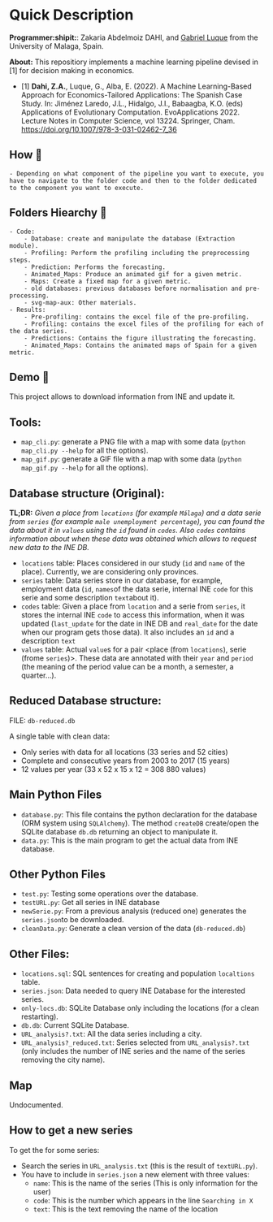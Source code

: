 # Quick Description

**Programmer:shipit:**: Zakaria Abdelmoiz DAHI, and [Gabriel Luque](https://github.com/GabJL) from the University of Malaga, Spain. 

**About:** This repositiory implements a machine learning pipeline devised in [1] for decision making in economics.

- [1] **Dahi, Z.A.**, Luque, G., Alba, E. (2022). A Machine Learning-Based Approach for Economics-Tailored Applications: The Spanish Case Study. In: Jiménez Laredo, J.L., Hidalgo, J.I., Babaagba, K.O. (eds) Applications of Evolutionary Computation. EvoApplications 2022. Lecture Notes in Computer Science, vol 13224. Springer, Cham. https://doi.org/10.1007/978-3-031-02462-7_36

## **How :green_book:** 

    - Depending on what component of the pipeline you want to execute, you have to navigate to the folder code and then to the folder dedicated to the component you want to execute.


## **Folders Hiearchy :open_file_folder:**
    
    - Code:
        - Database: create and manipulate the database (Extraction module).
        - Profiling: Perform the profiling including the preprocessing steps.
        - Prediction: Performs the forecasting.
        - Animated_Maps: Produce an animated gif for a given metric.
        - Maps: Create a fixed map for a given metric.
        - old databases: previous databases before normalisation and pre-processing.
        - svg-map-aux: Other materials.
    - Results:
        - Pre-profiling: contains the excel file of the pre-profiling.
        - Profiling: contains the excel files of the profiling for each of the data series.
        - Predictions: Contains the figure illustrating the forecasting.
        - Animated_Maps: Contains the animated maps of Spain for a given metric.

        
## **Demo :movie_camera:**
    

This project allows to download information from INE and update it.

## Tools:

* `map_cli.py`: generate a PNG file with a map with some data (`python map_cli.py --help` for all the options).
* `map_gif.py`: generate a GIF file with a map with some data (`python map_gif.py --help` for all the options).

## Database structure (Original):

**TL;DR:** *Given a place from `locations` (for example `Málaga`) and a data serie from `series` (for example 
`male unemployment percentage`), you can found the data about it in `values` using the `id` found in `codes`. Also `codes`
contains information about when these data was obtained which allows to request new data to the INE DB.*

* `locations` table: Places considered in our study (`id` and `name` of the place). Currently, we are considering only 
provinces.
* `series` table: Data series store in our database, for example, employment data (`id`, `names`of the data serie, 
internal INE `code` for this serie and some description `text`about it).
* `codes` table: Given a place from `location` and a serie from `series`, it stores the internal INE `code` to access 
this information, when it was updated (`last_update` for the date in INE DB and `real_date` for the date when our program
gets those data). It also includes an `id` and a description `text`
* `values` table: Actual `value`s for a pair <place (from `locations`), serie (frome `series`)>. These data are annotated 
with their `year` and `period` (the meaning of the period value can be a month, a semester, a quarter...).

## Reduced Database structure:

FILE: `db-reduced.db`

A single table with clean data:
* Only series with data for all locations (33 series and 52 cities)
* Complete and consecutive years from 2003 to 2017 (15 years)
* 12 values per year (33 x 52 x 15 x 12 = 308 880 values)

## Main Python Files

* `database.py`: This file contains the python declaration for the database (ORM system using `SQLAlchemy`). The method 
`createDB` create/open the SQLite database `db.db` returning an object to manipulate it.
* `data.py`: This is the main program to get the actual data from INE database.

## Other Python Files

* `test.py`: Testing some operations over the database.
* `testURL.py`: Get all series in INE database
* `newSerie.py`: From a previous analysis (reduced one) generates the `series.json`to be downloaded.
* `cleanData.py`: Generate a clean version of the data (`db-reduced.db`)

## Other Files:

* `locations.sql`: SQL sentences for creating and population `localtions` table.
* `series.json`: Data needed to query INE Database for the interested series.
* `only-locs.db`: SQLite Database only including the locations (for a clean restarting).
* `db.db`: Current SQLite Database.
* `URL_analysis?.txt`: All the data series including a city.
* `URL_analysis?_reduced.txt`: Series selected from `URL_analysis?.txt` (only includes the number of INE series and the 
name of the series removing the city name). 

## Map

Undocumented.

## How to get a new series

To get the for some series:
* Search the series in `URL_analysis.txt` (this is the result of `textURL.py`).
* You have to include in `series.json` a new element with three values:
  * `name`: This is the name of the series (This is only information for the user)
  * `code`: This is the number which appears in the line `Searching in X`
  * `text`: This is the text removing the name of the location


